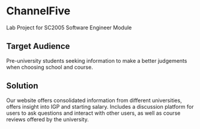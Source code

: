 # ChannelFive
Lab Project for SC2005 Software Engineer Module

## Target Audience
Pre-university students seeking information to make a better judgements when choosing school and course.

## Solution
Our website offers consolidated information from different universities, offers insight into IGP and starting salary. Includes a discussion platform for users to ask questions and interact with other users, as well as course reviews offered by the university.
